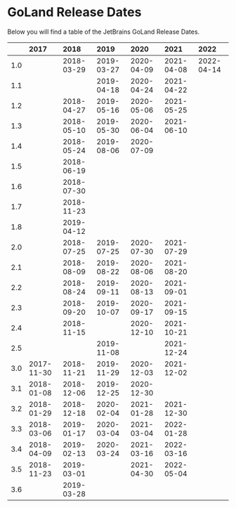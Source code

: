 # GoLand Release Dates
Below you will find a table of the JetBrains GoLand Release Dates.

|     | 2017       | 2018       | 2019       | 2020       | 2021       | 2022       |
|----:|:-----------|:-----------|:-----------|:-----------|:-----------|:-----------|
| 1.0 |            | 2018-03-29 | 2019-03-27 | 2020-04-09 | 2021-04-08 | 2022-04-14 |
| 1.1 |            |            | 2019-04-18 | 2020-04-24 | 2021-04-22 |            |
| 1.2 |            | 2018-04-27 | 2019-05-16 | 2020-05-06 | 2021-05-25 |            |
| 1.3 |            | 2018-05-10 | 2019-05-30 | 2020-06-04 | 2021-06-10 |            |
| 1.4 |            | 2018-05-24 | 2019-08-06 | 2020-07-09 |            |            |
| 1.5 |            | 2018-06-19 |            |            |            |            |
| 1.6 |            | 2018-07-30 |            |            |            |            |
| 1.7 |            | 2018-11-23 |            |            |            |            |
| 1.8 |            | 2019-04-12 |            |            |            |            |
| 2.0 |            | 2018-07-25 | 2019-07-25 | 2020-07-30 | 2021-07-29 |            |
| 2.1 |            | 2018-08-09 | 2019-08-22 | 2020-08-06 | 2021-08-20 |            |
| 2.2 |            | 2018-08-24 | 2019-09-11 | 2020-08-13 | 2021-09-01 |            |
| 2.3 |            | 2018-09-20 | 2019-10-07 | 2020-09-17 | 2021-09-15 |            |
| 2.4 |            | 2018-11-15 |            | 2020-12-10 | 2021-10-21 |            |
| 2.5 |            |            | 2019-11-08 |            | 2021-12-24 |            |
| 3.0 | 2017-11-30 | 2018-11-21 | 2019-11-29 | 2020-12-03 | 2021-12-02 |            |
| 3.1 | 2018-01-08 | 2018-12-06 | 2019-12-25 | 2020-12-30 |            |            |
| 3.2 | 2018-01-29 | 2018-12-18 | 2020-02-04 | 2021-01-28 | 2021-12-30 |            |
| 3.3 | 2018-03-06 | 2019-01-17 | 2020-03-04 | 2021-03-04 | 2022-01-28 |            |
| 3.4 | 2018-04-09 | 2019-02-13 | 2020-03-24 | 2021-03-16 | 2022-03-16 |            |
| 3.5 | 2018-11-23 | 2019-03-01 |            | 2021-04-30 | 2022-05-04 |            |
| 3.6 |            | 2019-03-28 |            |            |            |            |